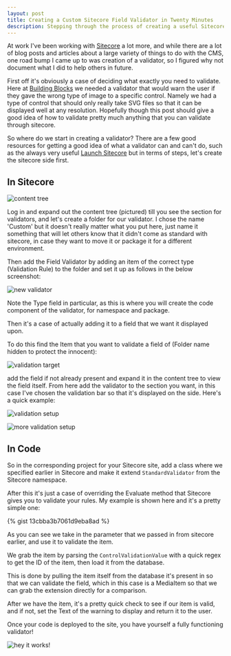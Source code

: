 ```yaml
---
layout: post
title: Creating a Custom Sitecore Field Validator in Twenty Minutes
description: Stepping through the process of creating a useful Sitecore validator and getting one built pretty quick.
---
```


At work I've been working with [Sitecore](http://www.sitecore.net/) a lot more, and while there are a lot of blog posts and articles about a large variety of things to do with the CMS, one road bump I came up to was creation of a validator, so I figured why not document what I did to help others in future.

First off it's obviously a case of deciding what exactly you need to validate. Here at [Building Blocks](http://www.building-blocks.com/) we needed a validator that would warn the user if they gave the wrong type of image to a specific control. Namely we had a type of control that should only really take SVG files so that it can be displayed well at any resolution. Hopefully though this post should give a good idea of how to validate pretty much anything that you can validate through sitecore.

So where do we start in creating a validator? There are a few good resources for getting a good idea of what a validator can and can't do, such as the always very useful [Launch Sitecore](http://www.launchsitecore.net/about-launch-sitecore/building-the-site/create-a-custom-validator) but in terms of steps, let's create the sitecore side first.

## In Sitecore

![content tree](https://blog.jordanrobinson.co.uk/public/images/sitecore-validator-1.jpg)

Log in and expand out the content tree (pictured) till you see the section for validators, and let's create a folder for our validator. I chose the name 'Custom' but it doesn't really matter what you put here, just name it something that will let others know that it didn't come as standard with sitecore, in case they want to move it or package it for a different environment.

Then add the Field Validator by adding an item of the correct type (Validation Rule) to the folder and set it up as follows in the below screenshot:

![new validator](https://blog.jordanrobinson.co.uk/public/images/sitecore-validator-2.jpg)

Note the Type field in particular, as this is where you will create the code component of the validator, for namespace and package.

Then it's a case of actually adding it to a field that we want it displayed upon.

To do this find the Item that you want to validate a field of (Folder name hidden to protect the innocent):

![validation target](https://blog.jordanrobinson.co.uk/public/images/sitecore-validator-5.jpg)

add the field if not already present and expand it in the content tree to view the field itself. From here add the validator to the section you want, in this case I've chosen the validation bar so that it's displayed on the side. Here's a quick example:

![validation setup](https://blog.jordanrobinson.co.uk/public/images/sitecore-validator-4.jpg)

![more validation setup](https://blog.jordanrobinson.co.uk/public/images/sitecore-validator-7.jpg)

## In Code

So in the corresponding project for your Sitecore site, add a class where we specified earlier in Sitecore and make it extend `StandardValidator` from the Sitecore namespace.

After this it's just a case of overriding the Evaluate method that Sitecore gives you to validate your rules. My example is shown here and it's a pretty simple one:

{% gist 13cbba3b7061d9eba8ad %}

As you can see we take in the parameter that we passed in from sitecore earlier, and use it to validate the item. 

We grab the item by parsing the `ControlValidationValue` with a quick regex to get the ID of the item, then load it from the database.

This is done by pulling the item itself from the database it's present in so that we can validate the field, which in this case is a MediaItem so that we can grab the extension directly for a comparison.

After we have the item, it's a pretty quick check to see if our item is valid, and if not, set the Text of the warning to display and return it to the user.

Once your code is deployed to the site, you have yourself a fully functioning validator!

![hey it works!](https://blog.jordanrobinson.co.uk/public/images/sitecore-validator-6.jpg)
